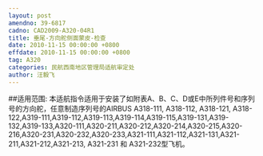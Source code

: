 ```yaml
---
layout: post
amendno: 39-6817
cadno: CAD2009-A320-04R1
title: 垂尾-方向舵侧面蒙皮-检查
date: 2010-11-15 00:00:00 +0800
effdate: 2010-11-15 00:00:00 +0800
tag: A320
categories: 民航西南地区管理局适航审定处
author: 汪毅飞
---
```


##适用范围:
本适航指令适用于安装了如附表A、B、C、D或E中所列件号和序列号的方向舵，任意制造序列号的AIRBUS A318-111, A318-112, A318-121, A318-122,A319-111,A319-112,A319-113,A319-114,A319-115,A319-131,A319-132,A319-133,A320-111,A320-211,A320-212,A320-214,A320-215,A320-216,A320-231,A320-232,A320-233,A321-111,A321-112,A321-131,A321-211,A321-212,A321-213, A321-231 和 A321-232型飞机。

